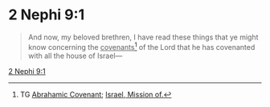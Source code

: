 # 2 Nephi 9:1

> And now, my beloved brethren, I have read these things that ye might know concerning the <u>covenants</u>[^a] of the Lord that he has covenanted with all the house of Israel—

[2 Nephi 9:1](https://www.churchofjesuschrist.org/study/scriptures/bofm/2-ne/9?lang=eng&id=p1#p1)


[^a]: TG [Abrahamic Covenant](https://www.churchofjesuschrist.org/study/scriptures/tg/abrahamic-covenant?lang=eng); [Israel, Mission of.](https://www.churchofjesuschrist.org/study/scriptures/tg/israel-mission-of?lang=eng)
